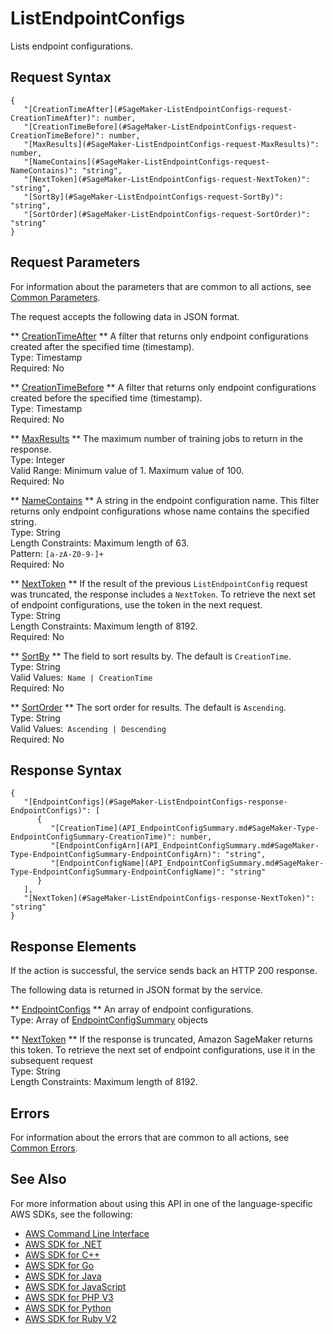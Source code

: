 # ListEndpointConfigs<a name="API_ListEndpointConfigs"></a>

Lists endpoint configurations\.

## Request Syntax<a name="API_ListEndpointConfigs_RequestSyntax"></a>

```
{
   "[CreationTimeAfter](#SageMaker-ListEndpointConfigs-request-CreationTimeAfter)": number,
   "[CreationTimeBefore](#SageMaker-ListEndpointConfigs-request-CreationTimeBefore)": number,
   "[MaxResults](#SageMaker-ListEndpointConfigs-request-MaxResults)": number,
   "[NameContains](#SageMaker-ListEndpointConfigs-request-NameContains)": "string",
   "[NextToken](#SageMaker-ListEndpointConfigs-request-NextToken)": "string",
   "[SortBy](#SageMaker-ListEndpointConfigs-request-SortBy)": "string",
   "[SortOrder](#SageMaker-ListEndpointConfigs-request-SortOrder)": "string"
}
```

## Request Parameters<a name="API_ListEndpointConfigs_RequestParameters"></a>

For information about the parameters that are common to all actions, see [Common Parameters](CommonParameters.md)\.

The request accepts the following data in JSON format\.

 ** [CreationTimeAfter](#API_ListEndpointConfigs_RequestSyntax) **   <a name="SageMaker-ListEndpointConfigs-request-CreationTimeAfter"></a>
A filter that returns only endpoint configurations created after the specified time \(timestamp\)\.  
Type: Timestamp  
Required: No

 ** [CreationTimeBefore](#API_ListEndpointConfigs_RequestSyntax) **   <a name="SageMaker-ListEndpointConfigs-request-CreationTimeBefore"></a>
A filter that returns only endpoint configurations created before the specified time \(timestamp\)\.  
Type: Timestamp  
Required: No

 ** [MaxResults](#API_ListEndpointConfigs_RequestSyntax) **   <a name="SageMaker-ListEndpointConfigs-request-MaxResults"></a>
The maximum number of training jobs to return in the response\.  
Type: Integer  
Valid Range: Minimum value of 1\. Maximum value of 100\.  
Required: No

 ** [NameContains](#API_ListEndpointConfigs_RequestSyntax) **   <a name="SageMaker-ListEndpointConfigs-request-NameContains"></a>
A string in the endpoint configuration name\. This filter returns only endpoint configurations whose name contains the specified string\.   
Type: String  
Length Constraints: Maximum length of 63\.  
Pattern: `[a-zA-Z0-9-]+`   
Required: No

 ** [NextToken](#API_ListEndpointConfigs_RequestSyntax) **   <a name="SageMaker-ListEndpointConfigs-request-NextToken"></a>
If the result of the previous `ListEndpointConfig` request was truncated, the response includes a `NextToken`\. To retrieve the next set of endpoint configurations, use the token in the next request\.   
Type: String  
Length Constraints: Maximum length of 8192\.  
Required: No

 ** [SortBy](#API_ListEndpointConfigs_RequestSyntax) **   <a name="SageMaker-ListEndpointConfigs-request-SortBy"></a>
The field to sort results by\. The default is `CreationTime`\.  
Type: String  
Valid Values:` Name | CreationTime`   
Required: No

 ** [SortOrder](#API_ListEndpointConfigs_RequestSyntax) **   <a name="SageMaker-ListEndpointConfigs-request-SortOrder"></a>
The sort order for results\. The default is `Ascending`\.  
Type: String  
Valid Values:` Ascending | Descending`   
Required: No

## Response Syntax<a name="API_ListEndpointConfigs_ResponseSyntax"></a>

```
{
   "[EndpointConfigs](#SageMaker-ListEndpointConfigs-response-EndpointConfigs)": [ 
      { 
         "[CreationTime](API_EndpointConfigSummary.md#SageMaker-Type-EndpointConfigSummary-CreationTime)": number,
         "[EndpointConfigArn](API_EndpointConfigSummary.md#SageMaker-Type-EndpointConfigSummary-EndpointConfigArn)": "string",
         "[EndpointConfigName](API_EndpointConfigSummary.md#SageMaker-Type-EndpointConfigSummary-EndpointConfigName)": "string"
      }
   ],
   "[NextToken](#SageMaker-ListEndpointConfigs-response-NextToken)": "string"
}
```

## Response Elements<a name="API_ListEndpointConfigs_ResponseElements"></a>

If the action is successful, the service sends back an HTTP 200 response\.

The following data is returned in JSON format by the service\.

 ** [EndpointConfigs](#API_ListEndpointConfigs_ResponseSyntax) **   <a name="SageMaker-ListEndpointConfigs-response-EndpointConfigs"></a>
An array of endpoint configurations\.  
Type: Array of [EndpointConfigSummary](API_EndpointConfigSummary.md) objects

 ** [NextToken](#API_ListEndpointConfigs_ResponseSyntax) **   <a name="SageMaker-ListEndpointConfigs-response-NextToken"></a>
 If the response is truncated, Amazon SageMaker returns this token\. To retrieve the next set of endpoint configurations, use it in the subsequent request   
Type: String  
Length Constraints: Maximum length of 8192\.

## Errors<a name="API_ListEndpointConfigs_Errors"></a>

For information about the errors that are common to all actions, see [Common Errors](CommonErrors.md)\.

## See Also<a name="API_ListEndpointConfigs_SeeAlso"></a>

For more information about using this API in one of the language\-specific AWS SDKs, see the following:
+  [AWS Command Line Interface](https://docs.aws.amazon.com/goto/aws-cli/sagemaker-2017-07-24/ListEndpointConfigs) 
+  [AWS SDK for \.NET](https://docs.aws.amazon.com/goto/DotNetSDKV3/sagemaker-2017-07-24/ListEndpointConfigs) 
+  [AWS SDK for C\+\+](https://docs.aws.amazon.com/goto/SdkForCpp/sagemaker-2017-07-24/ListEndpointConfigs) 
+  [AWS SDK for Go](https://docs.aws.amazon.com/goto/SdkForGoV1/sagemaker-2017-07-24/ListEndpointConfigs) 
+  [AWS SDK for Java](https://docs.aws.amazon.com/goto/SdkForJava/sagemaker-2017-07-24/ListEndpointConfigs) 
+  [AWS SDK for JavaScript](https://docs.aws.amazon.com/goto/AWSJavaScriptSDK/sagemaker-2017-07-24/ListEndpointConfigs) 
+  [AWS SDK for PHP V3](https://docs.aws.amazon.com/goto/SdkForPHPV3/sagemaker-2017-07-24/ListEndpointConfigs) 
+  [AWS SDK for Python](https://docs.aws.amazon.com/goto/boto3/sagemaker-2017-07-24/ListEndpointConfigs) 
+  [AWS SDK for Ruby V2](https://docs.aws.amazon.com/goto/SdkForRubyV2/sagemaker-2017-07-24/ListEndpointConfigs) 